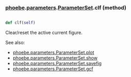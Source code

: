 ### [phoebe](phoebe.md).[parameters](phoebe.parameters.md).[ParameterSet](phoebe.parameters.ParameterSet.md).clf (method)


```py

def clf(self)

```



Clear/reset the active current figure.

See also:
* [phoebe.parameters.ParameterSet.plot](phoebe.parameters.ParameterSet.plot.md)
* [phoebe.parameters.ParameterSet.show](phoebe.parameters.ParameterSet.show.md)
* [phoebe.parameters.ParameterSet.savefig](phoebe.parameters.ParameterSet.savefig.md)
* [phoebe.parameters.ParameterSet.gcf](phoebe.parameters.ParameterSet.gcf.md)

